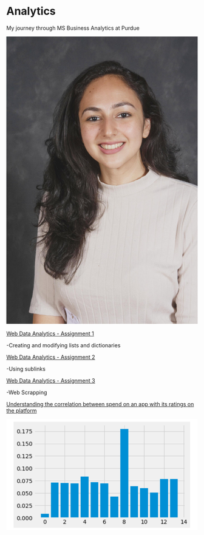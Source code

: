 # Analytics
My journey through MS Business Analytics at Purdue

![alt](https://github.com/sdhar10/Analytics/blob/main/Sheen%20Dhar%20Photo.jpg)

[Web Data Analytics - Assignment 1](https://github.com/sdhar10/Analytics/blob/main/dhar_sheen_hw1.ipynb)

-Creating and modifying lists and dictionaries

[Web Data Analytics - Assignment 2](https://github.com/sdhar10/Analytics/blob/main/dhar_sheen_hw2.ipynb)

-Using sublinks

[Web Data Analytics - Assignment 3](https://github.com/sdhar10/Analytics/blob/main/dhar_sheen_hw3.ipynb)

-Web Scrapping 

[Understanding the correlation between spend on an app with its ratings on the platform](https://github.com/sdhar10/Analytics/blob/main/Dhar_Sheen_HW6.ipynb)

![alt](https://github.com/sdhar10/Analytics/blob/main/HW6.png)

